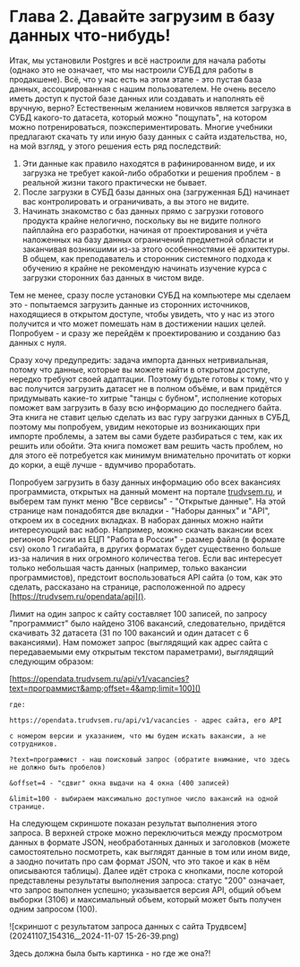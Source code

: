 # Глава 2. Давайте загрузим в базу данных что-нибудь!

Итак, мы установили Postgres и всё настроили для начала работы (однако это не означает, что мы настроили СУБД для работы в продакшене). Всё, что у нас есть на этом этапе - это пустая база данных, ассоциированная с нашим пользователем. Не очень весело иметь доступ к пустой базе данных или создавать и наполнять её вручную, верно? Естественным желанием новичков является загрузка в СУБД какого-то датасета, который можно "пощупать", на котором можно потренироваться, поэкспериментировать. Многие учебники предлагают скачать ту или иную базу данных с сайта издательства, но, на мой взгляд, у этого решения есть ряд последствий:

1. Эти данные как правило находятся в рафинированном виде, и их загрузка не требует какой-либо обработки и решения проблем - в реальной жизни такого практически не бывает.
2. После загрузки в СУБД базы данных она (загруженная БД) начинает вас контролировать и ограничивать, а вы этого не видите.
3. Начинать знакомство с баз данных прямо с загрузки готового продукта крайне нелогично, поскольку вы не видите полного пайплайна его разработки, начиная от проектирования и учёта наложенных на базу данных ограничений предметной области и заканчивая возникшими из-за этого особенностями её архитектуры. В общем, как преподаватель и сторонник системного подхода к обучению я крайне не рекомендую начинать изучение курса с загрузки сторонних баз данных в чистом виде.

Тем не менее, сразу после установки СУБД на компьютере мы сделаем это - попытаемся загрузить данные из сторонних источников, находящиеся в открытом доступе, чтобы увидеть, что у нас из этого получится и что может помешать нам в достижении наших целей. Попробуем - и сразу же перейдём к проектированию и созданию баз данных с нуля.

Сразу хочу предупредить: задача импорта данных нетривиальная, потому что данные, которые вы можете найти в открытом доступе, нередко требуют своей адаптации. Поэтому будьте готовы к тому, что у вас получится загрузить датасет не в полном объёме, и вам придётся придумывать какие-то хитрые "танцы с бубном", исполнение которых поможет вам загрузить в базу всю информацию до последнего байта. Эта книга не ставит целью сделать из вас гуру загрузки данных в СУБД, поэтому мы попробуем, увидим некоторые из возникающих при импорте проблемы, а затем вы сами будете разбираться с тем, как их решить или обойти. Эта книга поможет вам решить часть проблем, но для этого её потребуется как минимум внимательно прочитать от корки до корки, а ещё лучше - вдумчиво проработать.

Попробуем загрузить в базу данных информацию обо всех вакансиях программиста, открытых на данный момент на портале [trudvsem.ru](), и выберем там пункт меню "Все сервисы" - "Открытые данные". На этой странице нам понадобятся две вкладки - "Наборы данных" и "API", откроем их в соседних вкладках. В наборах данных можно найти интересующий вас набор. Например, можно скачать вакансии всех регионов России из ЕЦП "Работа в России" - размер файла (в формате csv) около 1 гигабайта, в других форматах будет существенно больше из-за наличия в них огромного количества тегов. Если вас интересует только небольшая часть данных (например, только вакансии программистов), предстоит воспользоваться API сайта (о том, как это сделать, рассказано на странице, расположенной по адресу [https://trudvsem.ru/opendata/api]().

Лимит на один запрос к сайту составляет 100 записей, по запросу "программист" было найдено 3106 вакансий, следовательно, придётся скачивать 32 датасета (31 по 100 вакансий и один датасет с 6 вакансиями). Нам поможет запрос (выглядящий как адрес сайта с передаваемыми ему открытым текстом параметрами), выглядящий следующим образом:

[https://opendata.trudvsem.ru/api/v1/vacancies?text=программист&amp;offset=4&amp;limit=100]()

```
где:

https://opendata.trudvsem.ru/api/v1/vacancies - адрес сайта, его API 

с номером версии и указанием, что мы будем искать вакансии, а не сотрудников.

?text=программист - наш поисковый запрос (обратите внимание, что здесь не должно быть пробелов)

&offset=4 - "сдвиг" окна выдачи на 4 окна (400 записей)

&limit=100 - выбираем максимально доступное число вакансий на одной странице.
```

На следующем скриншоте показан результат выполнения этого запроса. В верхней строке можно переключиться между просмотром данных в формате JSON, необработанных данных и заголовков (можете самостоятельно посмотреть, как выглядят данные в том или ином виде, а заодно почитать про сам формат JSON, что это такое и как в нём описываются таблицы). Далее идёт строка с кнопками, после которой представлены результаты выполнения запроса: статус "200" означает, что запрос выполнен успешно; указывается версия API, общий объем выборки (3106) и максимальный объем, который может быть получен одним запросом (100).

![скриншот с результатом запроса данных с сайта Трудвсем](20241107_154316__2024-11-07 15-26-39.png)

Здесь должна была быть картинка - но где же она?!






